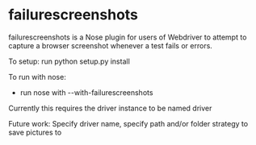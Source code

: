 # failurescreenshots

failurescreenshots is a Nose plugin for users of Webdriver to attempt to capture a browser screenshot whenever a test fails or errors.

To setup: run python setup.py install

To run with nose:
* run nose with --with-failurescreenshots

Currently this requires the driver instance to be named driver

Future work: Specify driver name, specify path and/or folder strategy to save pictures to